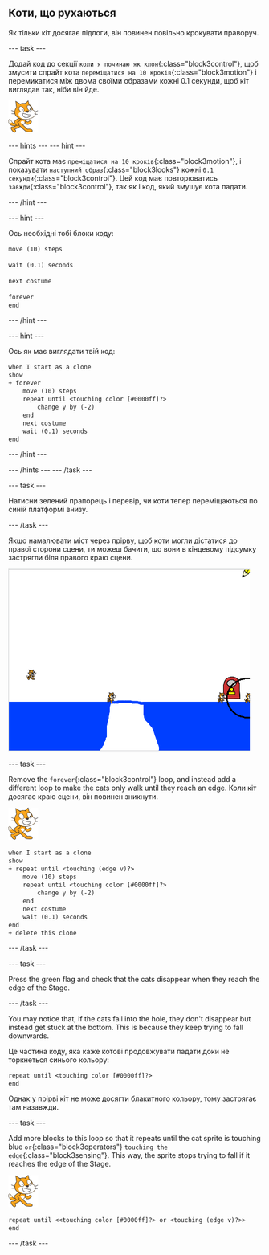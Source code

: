 ## Коти, що рухаються

Як тільки кіт досягає підлоги, він повинен повільно крокувати праворуч.

\--- task \---

Додай код до секції `коли я починаю як клон`{:class="block3control"}, щоб змусити спрайт кота `переміщатися на 10 кроків`{:class="block3motion"} і перемикатися між двома своїми образами кожні 0.1 секунди, щоб кіт виглядав так, ніби він йде.

![Cat sprite](images/cat-sprite.png)

\--- hints \--- \--- hint \---

Спрайт кота має `преміщатися на 10 кроків`{:class="block3motion"}, і показувати `наступний образ`{:class="block3looks"} кожні `0.1 секунди`{:class="block3control"}. Цей код має повторюватись `завжди`{:class="block3control"}, так як і код, який змушує кота падати.

\--- /hint \---

\--- hint \---

Ось необхідні тобі блоки коду:

```blocks3
move (10) steps

wait (0.1) seconds

next costume

forever
end
```

\--- /hint \---

\--- hint \---

Ось як має виглядати твій код:

```blocks3
when I start as a clone
show
+ forever
    move (10) steps
    repeat until <touching color [#0000ff]?>
        change y by (-2)
    end
    next costume
    wait (0.1) seconds
end
```

\--- /hint \---

\--- /hints \--- \--- /task \---

\--- task \---

Натисни зелений прапорець і перевір, чи коти тепер переміщаються по синій платформі внизу.

\--- /task \---

Якщо намалювати міст через прірву, щоб коти могли дістатися до правої сторони сцени, ти можеш бачити, що вони в кінцевому підсумку застрягли біля правого краю сцени.

![Коти на краю](images/flailing-at-edge.png)

\--- task \---

Remove the `forever`{:class="block3control"} loop, and instead add a different loop to make the cats only walk until they reach an edge. Коли кіт досягає краю сцени, він повинен зникнути.

![Cat sprite](images/cat-sprite.png)

```blocks3
when I start as a clone
show
+ repeat until <touching (edge v)?>
    move (10) steps
    repeat until <touching color [#0000ff]?>
        change y by (-2)
    end
    next costume
    wait (0.1) seconds
end
+ delete this clone
```

\--- /task \---

\--- task \---

Press the green flag and check that the cats disappear when they reach the edge of the Stage.

\--- /task \---

You may notice that, if the cats fall into the hole, they don't disappear but instead get stuck at the bottom. This is because they keep trying to fall downwards.

Це частина коду, яка каже котові продовжувати падати доки не торкнеться синього кольору:

```blocks3
repeat until <touching color [#0000ff]?>
end
```

Однак у прірві кіт не може досягти блакитного кольору, тому застрягає там назавжди.

\--- task \---

Add more blocks to this loop so that it repeats until the cat sprite is touching blue `or`{:class="block3operators"} `touching the edge`{:class="block3sensing"}. This way, the sprite stops trying to fall if it reaches the edge of the Stage.

![Cat sprite](images/cat-sprite.png)

```blocks3
repeat until <<touching color [#0000ff]?> or <touching (edge v)?>>
end
```

\--- /task \---